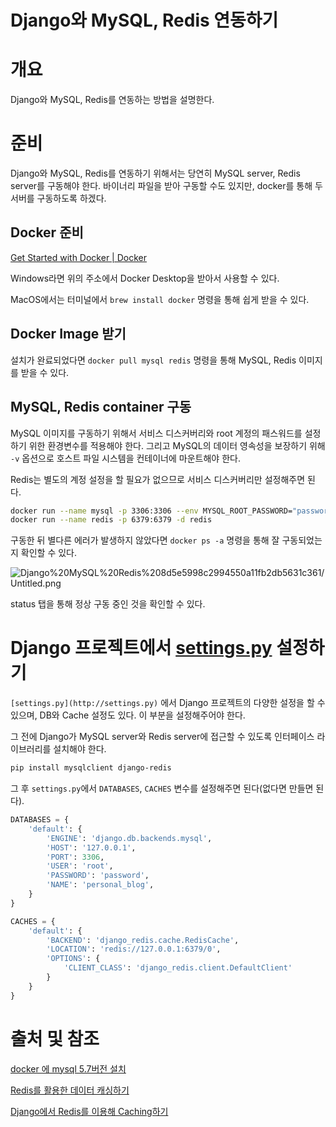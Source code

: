 # Django와 MySQL, Redis 연동하기

# 개요

Django와 MySQL, Redis를 연동하는 방법을 설명한다.

# 준비

Django와 MySQL, Redis를 연동하기 위해서는 당연히 MySQL server, Redis server를 구동해야 한다. 바이너리 파일을 받아 구동할 수도 있지만, docker를 통해 두 서버를 구동하도록 하겠다.

## Docker 준비

[Get Started with Docker | Docker](https://www.docker.com/get-started)

Windows라면 위의 주소에서 Docker Desktop을 받아서 사용할 수 있다.

MacOS에서는 터미널에서 `brew install docker` 명령을 통해 쉽게 받을 수 있다.

## Docker Image 받기

설치가 완료되었다면 `docker pull mysql redis` 명령을 통해 MySQL, Redis 이미지를 받을 수 있다.

## MySQL, Redis container 구동

MySQL 이미지를 구동하기 위해서 서비스 디스커버리와 root 계정의 패스워드를 설정하기 위한 환경변수를 적용해야 한다. 그리고 MySQL의 데이터 영속성을 보장하기 위해 `-v` 옵션으로 호스트 파일 시스템을 컨테이너에 마운트해야 한다.

Redis는 별도의 계정 설정을 할 필요가 없으므로 서비스 디스커버리만 설정해주면 된다.

```bash
docker run --name mysql -p 3306:3306 --env MYSQL_ROOT_PASSWORD="password" -v ./mysql_data:/var/lib/mysql -d mysql
docker run --name redis -p 6379:6379 -d redis
```

구동한 뒤 별다른 에러가 발생하지 않았다면 `docker ps -a` 명령을 통해 잘 구동되었는지 확인할 수 있다.

![Django%20MySQL%20Redis%208d5e5998c2994550a11fb2db5631c361/Untitled.png](Django%20MySQL%20Redis%208d5e5998c2994550a11fb2db5631c361/Untitled.png)

status 탭을 통해 정상 구동 중인 것을 확인할 수 있다.

# Django 프로젝트에서 [settings.py](http://settings.py) 설정하기

`[settings.py](http://settings.py)` 에서 Django 프로젝트의 다양한 설정을 할 수 있으며, DB와 Cache 설정도 있다. 이 부분을 설정해주어야 한다.

그 전에 Django가 MySQL server와 Redis server에 접근할 수 있도록 인터페이스 라이브러리를 설치해야 한다.

```powershell
pip install mysqlclient django-redis
```

그 후 `settings.py`에서 `DATABASES`, `CACHES` 변수를 설정해주면 된다(없다면 만들면 된다).

```python
DATABASES = {
    'default': {
        'ENGINE': 'django.db.backends.mysql',
        'HOST': '127.0.0.1',
        'PORT': 3306,
        'USER': 'root',
        'PASSWORD': 'password',
        'NAME': 'personal_blog',
    }
}

CACHES = {
    'default': {
        'BACKEND': 'django_redis.cache.RedisCache',
        'LOCATION': 'redis://127.0.0.1:6379/0',
        'OPTIONS': {
            'CLIENT_CLASS': 'django_redis.client.DefaultClient'
        }
    }
}
```

# 출처 및 참조

[docker 에 mysql 5.7버전 설치](https://www.rdf.or.kr/entry/docker-%EC%97%90-mysql-57%EB%B2%84%EC%A0%84-%EC%84%A4%EC%B9%98)

[Redis를 활용한 데이터 캐싱하기](https://nachwon.github.io/redis/)

[Django에서 Redis를 이용해 Caching하기](https://jupiny.com/2018/02/27/caching-using-redis-on-django/)